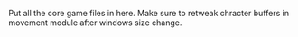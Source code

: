 Put all the core game files in here.
Make sure to retweak chracter buffers in movement module after windows size change.

